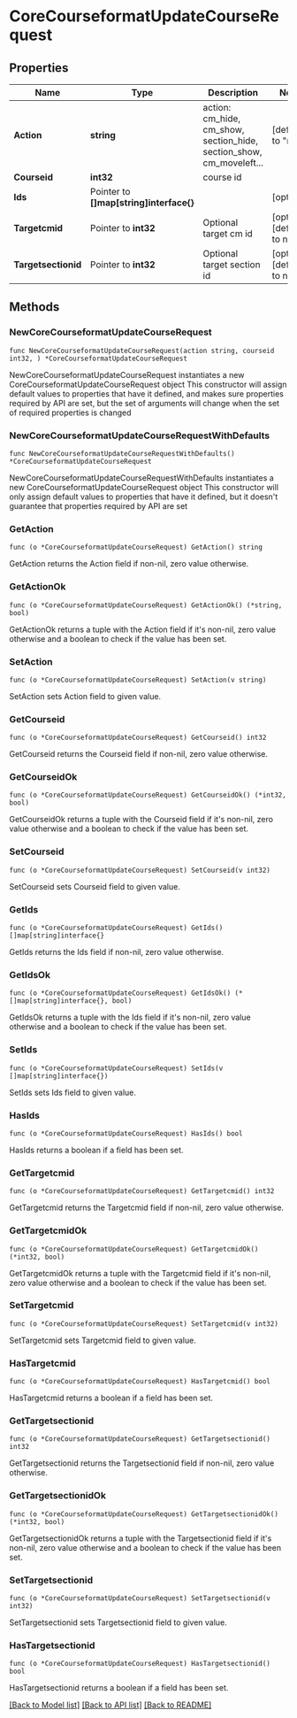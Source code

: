 # CoreCourseformatUpdateCourseRequest

## Properties

Name | Type | Description | Notes
------------ | ------------- | ------------- | -------------
**Action** | **string** | action: cm_hide, cm_show, section_hide, section_show, cm_moveleft... | [default to "null"]
**Courseid** | **int32** | course id | 
**Ids** | Pointer to **[]map[string]interface{}** |  | [optional] 
**Targetcmid** | Pointer to **int32** | Optional target cm id | [optional] [default to null]
**Targetsectionid** | Pointer to **int32** | Optional target section id | [optional] [default to null]

## Methods

### NewCoreCourseformatUpdateCourseRequest

`func NewCoreCourseformatUpdateCourseRequest(action string, courseid int32, ) *CoreCourseformatUpdateCourseRequest`

NewCoreCourseformatUpdateCourseRequest instantiates a new CoreCourseformatUpdateCourseRequest object
This constructor will assign default values to properties that have it defined,
and makes sure properties required by API are set, but the set of arguments
will change when the set of required properties is changed

### NewCoreCourseformatUpdateCourseRequestWithDefaults

`func NewCoreCourseformatUpdateCourseRequestWithDefaults() *CoreCourseformatUpdateCourseRequest`

NewCoreCourseformatUpdateCourseRequestWithDefaults instantiates a new CoreCourseformatUpdateCourseRequest object
This constructor will only assign default values to properties that have it defined,
but it doesn't guarantee that properties required by API are set

### GetAction

`func (o *CoreCourseformatUpdateCourseRequest) GetAction() string`

GetAction returns the Action field if non-nil, zero value otherwise.

### GetActionOk

`func (o *CoreCourseformatUpdateCourseRequest) GetActionOk() (*string, bool)`

GetActionOk returns a tuple with the Action field if it's non-nil, zero value otherwise
and a boolean to check if the value has been set.

### SetAction

`func (o *CoreCourseformatUpdateCourseRequest) SetAction(v string)`

SetAction sets Action field to given value.


### GetCourseid

`func (o *CoreCourseformatUpdateCourseRequest) GetCourseid() int32`

GetCourseid returns the Courseid field if non-nil, zero value otherwise.

### GetCourseidOk

`func (o *CoreCourseformatUpdateCourseRequest) GetCourseidOk() (*int32, bool)`

GetCourseidOk returns a tuple with the Courseid field if it's non-nil, zero value otherwise
and a boolean to check if the value has been set.

### SetCourseid

`func (o *CoreCourseformatUpdateCourseRequest) SetCourseid(v int32)`

SetCourseid sets Courseid field to given value.


### GetIds

`func (o *CoreCourseformatUpdateCourseRequest) GetIds() []map[string]interface{}`

GetIds returns the Ids field if non-nil, zero value otherwise.

### GetIdsOk

`func (o *CoreCourseformatUpdateCourseRequest) GetIdsOk() (*[]map[string]interface{}, bool)`

GetIdsOk returns a tuple with the Ids field if it's non-nil, zero value otherwise
and a boolean to check if the value has been set.

### SetIds

`func (o *CoreCourseformatUpdateCourseRequest) SetIds(v []map[string]interface{})`

SetIds sets Ids field to given value.

### HasIds

`func (o *CoreCourseformatUpdateCourseRequest) HasIds() bool`

HasIds returns a boolean if a field has been set.

### GetTargetcmid

`func (o *CoreCourseformatUpdateCourseRequest) GetTargetcmid() int32`

GetTargetcmid returns the Targetcmid field if non-nil, zero value otherwise.

### GetTargetcmidOk

`func (o *CoreCourseformatUpdateCourseRequest) GetTargetcmidOk() (*int32, bool)`

GetTargetcmidOk returns a tuple with the Targetcmid field if it's non-nil, zero value otherwise
and a boolean to check if the value has been set.

### SetTargetcmid

`func (o *CoreCourseformatUpdateCourseRequest) SetTargetcmid(v int32)`

SetTargetcmid sets Targetcmid field to given value.

### HasTargetcmid

`func (o *CoreCourseformatUpdateCourseRequest) HasTargetcmid() bool`

HasTargetcmid returns a boolean if a field has been set.

### GetTargetsectionid

`func (o *CoreCourseformatUpdateCourseRequest) GetTargetsectionid() int32`

GetTargetsectionid returns the Targetsectionid field if non-nil, zero value otherwise.

### GetTargetsectionidOk

`func (o *CoreCourseformatUpdateCourseRequest) GetTargetsectionidOk() (*int32, bool)`

GetTargetsectionidOk returns a tuple with the Targetsectionid field if it's non-nil, zero value otherwise
and a boolean to check if the value has been set.

### SetTargetsectionid

`func (o *CoreCourseformatUpdateCourseRequest) SetTargetsectionid(v int32)`

SetTargetsectionid sets Targetsectionid field to given value.

### HasTargetsectionid

`func (o *CoreCourseformatUpdateCourseRequest) HasTargetsectionid() bool`

HasTargetsectionid returns a boolean if a field has been set.


[[Back to Model list]](../README.md#documentation-for-models) [[Back to API list]](../README.md#documentation-for-api-endpoints) [[Back to README]](../README.md)


